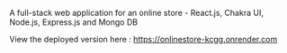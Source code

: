A full-stack web application for an online store - React.js, Chakra UI, Node.js, Express.js and Mongo DB

View the deployed version here : https://onlinestore-kcgg.onrender.com
